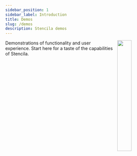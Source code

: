 ```yaml
---
sidebar_position: 1
sidebar_label: Introduction
title: Demos
slug: /demos
description: Stencila demos
---
```


<img align="right" width="30%" src="/img/illustrations/demos.svg" />

Demonstrations of functionality and user experience. Start here for a taste of the capabilities of Stencila.

